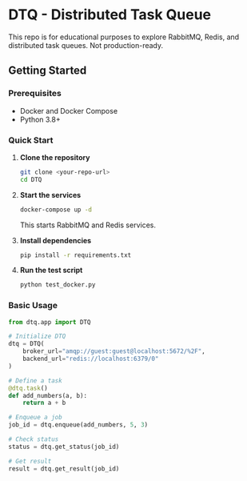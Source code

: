 # DTQ - Distributed Task Queue

This repo is for educational purposes to explore RabbitMQ, Redis, and distributed task queues. Not production-ready.


## Getting Started

### Prerequisites

- Docker and Docker Compose
- Python 3.8+

### Quick Start

1. **Clone the repository**
   ```bash
   git clone <your-repo-url>
   cd DTQ
   ```

2. **Start the services**
   ```bash
   docker-compose up -d
   ```
   This starts RabbitMQ and Redis services.

3. **Install dependencies**
   ```bash
   pip install -r requirements.txt
   ```

4. **Run the test script**
   ```bash
   python test_docker.py
   ```

### Basic Usage

```python
from dtq.app import DTQ

# Initialize DTQ
dtq = DTQ(
    broker_url="amqp://guest:guest@localhost:5672/%2F",
    backend_url="redis://localhost:6379/0"
)

# Define a task
@dtq.task()
def add_numbers(a, b):
    return a + b

# Enqueue a job
job_id = dtq.enqueue(add_numbers, 5, 3)

# Check status
status = dtq.get_status(job_id)

# Get result
result = dtq.get_result(job_id)
```
